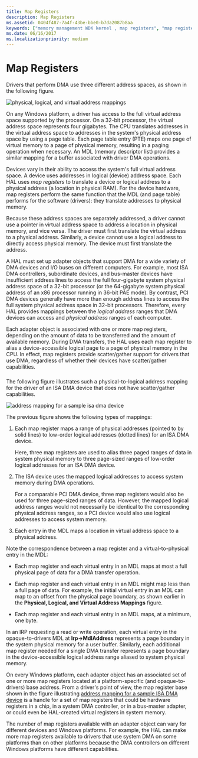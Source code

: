 ```yaml
---
title: Map Registers
description: Map Registers
ms.assetid: 0404f487-7a4f-43be-bbe0-b7da2087b8aa
keywords: ["memory management WDK kernel , map registers", "map registers WDK kernel", "virtual address space mappings WDK kernel", "logical address space mappings WDK kernel", "physical address space mappings WDK kernel", "mapping memory", "address space mappings WDK kernel", "scatter/gather capabilities WDK kernel", "translating address space WDK kernel", "memory management WDK kernel , mapping addresses"]
ms.date: 06/16/2017
ms.localizationpriority: medium
---
```


# Map Registers





Drivers that perform DMA use three different address spaces, as shown in the following figure.

![physical, logical, and virtual address mappings](images/3addrspc.png)

On any Windows platform, a driver has access to the full virtual address space supported by the processor. On a 32-bit processor, the virtual address space represents four gigabytes. The CPU translates addresses in the virtual address space to addresses in the system's physical address space by using a page table. Each page table entry (PTE) maps one page of virtual memory to a page of physical memory, resulting in a paging operation when necessary. An MDL (memory descriptor list) provides a similar mapping for a buffer associated with driver DMA operations.

Devices vary in their ability to access the system's full virtual address space. A device uses addresses in logical (device) address space. Each HAL uses *map registers* to translate a device or logical address to a physical address (a location in physical RAM). For the device hardware, map registers perform the same function that the MDL (and page table) performs for the software (drivers): they translate addresses to physical memory.

Because these address spaces are separately addressed, a driver cannot use a pointer in virtual address space to address a location in physical memory, and vice versa. The driver must first translate the virtual address to a physical address. Similarly, a device cannot use a logical address to directly access physical memory. The device must first translate the address.

A HAL must set up adapter objects that support DMA for a wide variety of DMA devices and I/O buses on different computers. For example, most ISA DMA controllers, subordinate devices, and bus-master devices have insufficient address lines to access the full four-gigabyte system physical address space of a 32-bit processor (or the 64-gigabyte system physical address of an x86 processor running in 36-bit PAE mode). By contrast, PCI DMA devices generally have more than enough address lines to access the full system physical address space in 32-bit processors. Therefore, every HAL provides mappings between the *logical address* ranges that DMA devices can access and *physical address* ranges of each computer.

Each adapter object is associated with one or more map registers, depending on the amount of data to be transferred and the amount of available memory. During DMA transfers, the HAL uses each map register to alias a device-accessible logical page to a page of physical memory in the CPU. In effect, map registers provide scatter/gather support for drivers that use DMA, regardless of whether their devices have scatter/gather capabilities.

### <a href="" id="address-mapping-for-a-sample-isa-dma-device"></a>

The following figure illustrates such a physical-to-logical address mapping for the driver of an ISA DMA device that does not have scatter/gather capabilities.

![address mapping for a sample isa dma device](images/3dmapreg.png)

The previous figure shows the following types of mappings:

1.  Each map register maps a range of physical addresses (pointed to by solid lines) to low-order logical addresses (dotted lines) for an ISA DMA device.

    Here, three map registers are used to alias three paged ranges of data in system physical memory to three page-sized ranges of low-order logical addresses for an ISA DMA device.

2.  The ISA device uses the mapped logical addresses to access system memory during DMA operations.

    For a comparable PCI DMA device, three map registers would also be used for three page-sized ranges of data. However, the mapped logical address ranges would not necessarily be identical to the corresponding physical address ranges, so a PCI device would also use logical addresses to access system memory.

3.  Each entry in the MDL maps a location in virtual address space to a physical address.

Note the correspondence between a map register and a virtual-to-physical entry in the MDL:

-   Each map register and each virtual entry in an MDL maps at most a full physical page of data for a DMA transfer operation.

-   Each map register and each virtual entry in an MDL might map less than a full page of data. For example, the initial virtual entry in an MDL can map to an offset from the physical page boundary, as shown earlier in the **Physical, Logical, and Virtual Address Mappings** figure.

-   Each map register and each virtual entry in an MDL maps, at a minimum, one byte.

In an IRP requesting a read or write operation, each virtual entry in the opaque-to-drivers MDL at **Irp-&gt;MdlAddress** represents a page boundary in the system physical memory for a user buffer. Similarly, each additional map register needed for a single DMA transfer represents a page boundary in the device-accessible logical address range aliased to system physical memory.

On every Windows platform, each adapter object has an associated set of one or more map registers located at a platform-specific (and opaque-to-drivers) base address. From a driver's point of view, the map register base shown in the figure illustrating [address mapping for a sample ISA DMA device](#address-mapping-for-a-sample-isa-dma-device) is a handle for a set of map registers that could be hardware registers in a chip, in a system DMA controller, or in a bus-master adapter, or could even be HAL-created virtual registers in system memory.

The number of map registers available with an adapter object can vary for different devices and Windows platforms. For example, the HAL can make more map registers available to drivers that use system DMA on some platforms than on other platforms because the DMA controllers on different Windows platforms have different capabilities.

 

 




